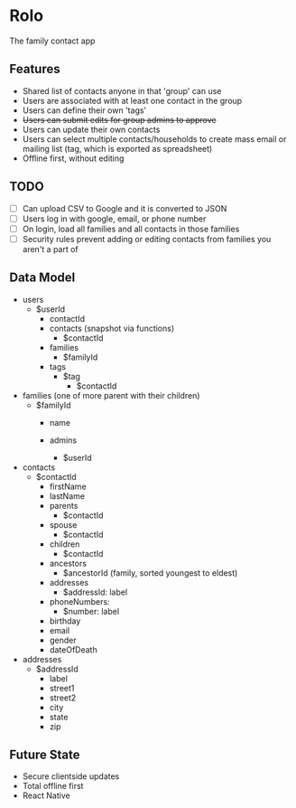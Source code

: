 # Rolo

The family contact app

## Features

- Shared list of contacts anyone in that 'group' can use
- Users are associated with at least one contact in the group
- Users can define their own 'tags'
- ~~Users can submit edits for group admins to approve~~
- Users can update their own contacts
- Users can select multiple contacts/households to create mass email or mailing list (tag, which is exported as spreadsheet)
- Offline first, without editing

## TODO

- [ ] Can upload CSV to Google and it is converted to JSON
- [ ] Users log in with google, email, or phone number
- [ ] On login, load all families and all contacts in those families
- [ ] Security rules prevent adding or editing contacts from families you aren't a part of

## Data Model

- users
  - $userId
    - contactId
    - contacts (snapshot via functions)
      - $contactId
    - families
      - $familyId
    - tags
      - $tag
        - $contactId
- families (one of more parent with their children)
  - $familyId
    - name
    
    - admins
      - $userId
- contacts
  - $contactId
    - firstName
    - lastName
    - parents
      - $contactId
    - spouse
      - $contactId
    - children
      - $contactId
    - ancestors
      - $ancestorId (family, sorted youngest to eldest)
    - addresses
      - $addressId: label
    - phoneNumbers:
      - $number: label
    - birthday
    - email
    - gender
    - dateOfDeath
- addresses
  - $addressId
    - label
    - street1
    - street2
    - city
    - state
    - zip

## Future State

 - Secure clientside updates
 - Total offline first
 - React Native